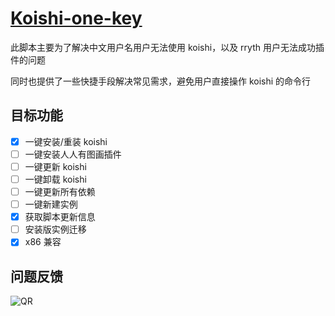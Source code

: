 # [Koishi-one-key](https://github.com/MirrorCY/Koishi-one-key)

此脚本主要为了解决中文用户名用户无法使用 koishi，以及 rryth 用户无法成功插件的问题

同时也提供了一些快捷手段解决常见需求，避免用户直接操作 koishi 的命令行

## 目标功能

- [x] 一键安装/重装 koishi
- [ ] 一键安装人人有图画插件
- [ ] 一键更新 koishi
- [ ] 一键卸载 koishi
- [ ] 一键更新所有依赖
- [ ] 一键新建实例
- [x] 获取脚本更新信息
- [ ] 安装版实例迁移
- [x] x86 兼容

## 问题反馈

![QR](https://simx.elchapo.cn/NovelAI.png)
